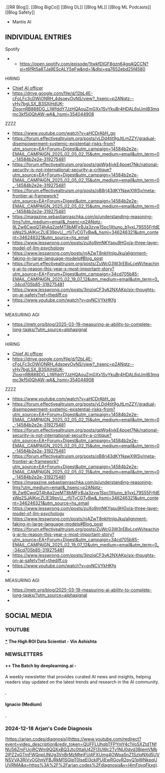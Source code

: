 .[[RR Blog]].
  [[Blog BigCo]] 
  [[Blog DL]] 
  [[Blog ML]] 
  [[Blog ML Podcasts]] 
  [[Blog Safety]] 

- Mantis AI

## INDIVIDUAL ENTRIES

Spotify
- - https://open.spotify.com/episode/1twkfDIGF8gzn64gqAQCCN?si=t6fRt5a8TJa9EScALY5eFw&nd=1&dlsi=ea7652ebd25f4580

HIRING
- [Chief AI officer](https://www.prnewswire.com/news-releases/private-sector-drives-63-of-chief-ai-officer-appointments-as-ai-influences-corporate-talent-strategy-302330112.html)
- https://drive.google.com/file/d/12bL4E-cFoLFc3cDWiONRH_4dsoeyOvNS/view?_hsenc=p2ANqtz--vHy7bgLSX_B3SXjHdUK-ZlosrnRB888DG_LIWfddY7JzHQAouZmGXx1SvYkuBr4HDAL6sUmIB3mqmc3kf5i0QhAW-wA&_hsmi=354044908

ZZZZ
- https://www.youtube.com/watch?v=aHCDrAbH_go
- https://forum.effectivealtruism.org/posts/vLDd4tit9gJtLmZZY/gradual-disempowerment-systemic-existential-risks-from?utm_source=EA+Forum+Digest&utm_campaign=14584b2e2e-EMAIL_CAMPAIGN_2025_02_05_02_15&utm_medium=email&utm_term=0_-14584b2e2e-319275481
- https://forum.effectivealtruism.org/posts/gpWg4jvkE4poet7Nk/national-security-is-not-international-security-a-critique?utm_source=EA+Forum+Digest&utm_campaign=14584b2e2e-EMAIL_CAMPAIGN_2025_02_05_02_15&utm_medium=email&utm_term=0_-14584b2e2e-319275481
- https://forum.effectivealtruism.org/posts/oB8rj43dKYNawXWSy/meta-frontier-ai-framework?utm_source=EA+Forum+Digest&utm_campaign=14584b2e2e-EMAIL_CAMPAIGN_2025_02_05_02_15&utm_medium=email&utm_term=0_-14584b2e2e-319275481
- https://magazine.sebastianraschka.com/p/understanding-reasoning-llms?utm_medium=email&_hsenc=p2ANqtz-9LZw6CwqQT4hAq2zeMT8bMFjrBJa3zvw1Spc1Xtuno_b1yxL79S55FrfdEsWq2SJAlKvcZLlE39pvU__rfjjTvCGTvBw&_hsmi=346246321&utm_content=346246321&utm_source=hs_email
- https://www.lesswrong.com/posts/zuXo9imNKYspu9HGv/a-three-layer-model-of-llm-psychology
- https://www.lesswrong.com/posts/njAZwT8nkHnjipJku/alignment-faking-in-large-language-models#Blog_post
- https://forum.effectivealtruism.org/posts/ZuWcG3W3rEBxLceWj/teaching-ai-to-reason-this-year-s-most-important-story?utm_source=EA+Forum+Digest&utm_campaign=34cd705b85-EMAIL_CAMPAIGN_2025_02_19_07_12&utm_medium=email&utm_term=0_-34cd705b85-319275481
- https://www.lesswrong.com/posts/3jnziqCF3vA2NXAKp/six-thoughts-on-ai-safety?ref=thediff.co
- https://www.youtube.com/watch?v=qvNCVYkHKfg
- 


MEASURING AGI
- https://metr.org/blog/2025-03-19-measuring-ai-ability-to-complete-long-tasks/?utm_source=alphasignal
- 

HIRING
- [Chief AI officer](https://www.prnewswire.com/news-releases/private-sector-drives-63-of-chief-ai-officer-appointments-as-ai-influences-corporate-talent-strategy-302330112.html)
- https://drive.google.com/file/d/12bL4E-cFoLFc3cDWiONRH_4dsoeyOvNS/view?_hsenc=p2ANqtz--vHy7bgLSX_B3SXjHdUK-ZlosrnRB888DG_LIWfddY7JzHQAouZmGXx1SvYkuBr4HDAL6sUmIB3mqmc3kf5i0QhAW-wA&_hsmi=354044908

ZZZZ
- https://www.youtube.com/watch?v=aHCDrAbH_go
- https://forum.effectivealtruism.org/posts/vLDd4tit9gJtLmZZY/gradual-disempowerment-systemic-existential-risks-from?utm_source=EA+Forum+Digest&utm_campaign=14584b2e2e-EMAIL_CAMPAIGN_2025_02_05_02_15&utm_medium=email&utm_term=0_-14584b2e2e-319275481
- https://forum.effectivealtruism.org/posts/gpWg4jvkE4poet7Nk/national-security-is-not-international-security-a-critique?utm_source=EA+Forum+Digest&utm_campaign=14584b2e2e-EMAIL_CAMPAIGN_2025_02_05_02_15&utm_medium=email&utm_term=0_-14584b2e2e-319275481
- https://forum.effectivealtruism.org/posts/oB8rj43dKYNawXWSy/meta-frontier-ai-framework?utm_source=EA+Forum+Digest&utm_campaign=14584b2e2e-EMAIL_CAMPAIGN_2025_02_05_02_15&utm_medium=email&utm_term=0_-14584b2e2e-319275481
- https://magazine.sebastianraschka.com/p/understanding-reasoning-llms?utm_medium=email&_hsenc=p2ANqtz-9LZw6CwqQT4hAq2zeMT8bMFjrBJa3zvw1Spc1Xtuno_b1yxL79S55FrfdEsWq2SJAlKvcZLlE39pvU__rfjjTvCGTvBw&_hsmi=346246321&utm_content=346246321&utm_source=hs_email
- https://www.lesswrong.com/posts/zuXo9imNKYspu9HGv/a-three-layer-model-of-llm-psychology
- https://www.lesswrong.com/posts/njAZwT8nkHnjipJku/alignment-faking-in-large-language-models#Blog_post
- https://forum.effectivealtruism.org/posts/ZuWcG3W3rEBxLceWj/teaching-ai-to-reason-this-year-s-most-important-story?utm_source=EA+Forum+Digest&utm_campaign=34cd705b85-EMAIL_CAMPAIGN_2025_02_19_07_12&utm_medium=email&utm_term=0_-34cd705b85-319275481
- https://www.lesswrong.com/posts/3jnziqCF3vA2NXAKp/six-thoughts-on-ai-safety?ref=thediff.co
- https://www.youtube.com/watch?v=qvNCVYkHKfg
- 


MEASURING AGI
- https://metr.org/blog/2025-03-19-measuring-ai-ability-to-complete-long-tasks/?utm_source=alphasignal
- 

## SOCIAL MEDIA

### YOUTUBE

#### [*](https://www.youtube.com/channel/UCkYooZtwK_RJAd9SdL1jfeA) The High ROI Data Scientist - Vin Ashishta 


### NEWSLETTERS
#### ++ **The Batch by deeplearning.ai** -
A weekly newsletter that provides curated AI news and insights, helping readers stay updated on the latest trends and research in the AI community.​

#### .


#### Ignacio (Medium)
#### .



### 2024-12-18  Arjan's Code Diagnosis

[https://arjan.codes/diagnosis](https://www.youtube.com/redirect?event=video_description&redir_token=QUFFLUhqbTFPYmY4c1VoSXZtdTNfNU56ZmFUcjRCWm9QQXxBQ3Jtc0ttalU4ZFl3UWc2Ty1NU0dvd3BiemVMb2lPZ2xGTmFWQnpUNUg3VnBrMzMtejFUdjFXUmg4OWpaSnZ1SzlqNXd5UVNSVVA3RjVvOGhnVFBJRkM1SGlpT0lseEl3cklPUjEwRGoyR2pyQ1pWNkpqUUVRMA&q=https%3A%2F%2Farjan.codes%2Fdiagnosis&v=I4mFqyqFkxg).
